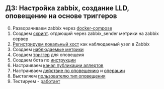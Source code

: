 ## ДЗ: Настройка zabbix, создание LLD, оповещение на основе триггеров

0. Разворачиваем zabbix  через [docker-compose](zabbix/install/docker-compose_v3_ubuntu_pgsql_latest.yaml.yaml)
1. Cоздаем [скрипт](zabbix/alert/produce.sh). отдающий через  zabbix_sender  метрики на zabbix сервер
2. [Регистрируем локальный хост](homeworks/img/z_srv_reg.png)  как наблюдаемый узел в Zabbix
3. Создаем [наблюдаемые метрики](homeworks/img/z-metrics.png)
4. Создаем [триггер](homeworks/img/z-metrics.png) для оповещеия 
5. Создаем бота по [инструкции](https://git.zabbix.com/projects/ZBX/repos/zabbix/browse/templates/media/telegram)
6. Настраиваем [канал публикации аллертов](homeworks/img/z-tlgr-stt.png) 
7. Настраиваем [действие по оповещению](homeworks/img/z_tlg_act_1.png) и [операции](homeworks/img/z_tlg_act_1.png)
8. Высталяем [пользователю тип оповещения](homeworks/img/z_user_tlgr_type.png) 
9. Тестируем - [работает](homeworks/img/z_tlgr_notif.png)
